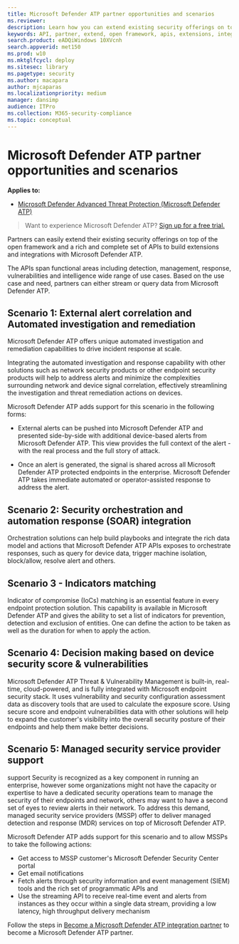 ```yaml
---
title: Microsoft Defender ATP partner opportunities and scenarios
ms.reviewer: 
description: Learn how you can extend existing security offerings on top of the open framework and a rich set of APIs to build extensions and integrations with Microsoft Defender ATP
keywords: API, partner, extend, open framework, apis, extensions, integrations, detection, management, response, vulnerabilities, intelligence
search.product: eADQiWindows 10XVcnh
search.appverid: met150
ms.prod: w10
ms.mktglfcycl: deploy
ms.sitesec: library
ms.pagetype: security
ms.author: macapara
author: mjcaparas
ms.localizationpriority: medium
manager: dansimp
audience: ITPro
ms.collection: M365-security-compliance 
ms.topic: conceptual 
---
```


# Microsoft Defender ATP partner opportunities and scenarios

**Applies to:** 
- [Microsoft Defender Advanced Threat Protection (Microsoft Defender ATP)](https://go.microsoft.com/fwlink/p/?linkid=2069559)

> Want to experience Microsoft Defender ATP? [Sign up for a free trial.](https://www.microsoft.com/microsoft-365/windows/microsoft-defender-atp?ocid=docs-wdatp-exposedapis-abovefoldlink) 


Partners can easily extend their existing security offerings on top of the open framework and a rich and complete set of APIs to build extensions and integrations with Microsoft Defender ATP. 

The APIs span functional areas including detection, management, response, vulnerabilities and intelligence wide range of use cases. Based on the use case and need, partners can either stream or query data from Microsoft Defender ATP. 


## Scenario 1: External alert correlation and Automated investigation and remediation
Microsoft Defender ATP offers unique automated investigation and remediation capabilities to drive incident response at scale. 

Integrating the automated investigation and response capability with other solutions such as network security products or other endpoint security products will help to address alerts and minimize the complexities surrounding network and device signal correlation, effectively streamlining the investigation and threat remediation actions on devices.

Microsoft Defender ATP adds support for this scenario in the following forms:
- External alerts can be pushed into Microsoft Defender ATP and presented side-by-side with additional device-based alerts from Microsoft Defender ATP. This view provides the full context of the alert - with the real process and the full story of attack.

- Once an alert is generated, the signal is shared across all Microsoft Defender ATP protected endpoints in the enterprise. Microsoft Defender ATP takes immediate automated or operator-assisted response to address the alert.

## Scenario 2: Security orchestration and automation response (SOAR) integration
Orchestration solutions can help build playbooks and integrate the rich data model and actions that Microsoft Defender ATP APIs exposes to orchestrate responses, such as query for device data, trigger machine isolation, block/allow, resolve alert and others.

## Scenario 3 - Indicators matching 
Indicator of compromise (IoCs) matching is an essential feature in every endpoint protection solution. This capability is available in Microsoft Defender ATP and gives the ability to set a list of indicators for prevention, detection and exclusion of entities. One can define the action to be taken as well as the duration for when to apply the action.

## Scenario 4: Decision making based on device security score & vulnerabilities
 Microsoft Defender ATP Threat & Vulnerability Management is built-in, real-time, cloud-powered, and is fully integrated with Microsoft endpoint security stack. It uses vulnerability and security configuration assessment data as discovery tools that are used to calculate the exposure score. Using secure score and endpoint vulnerabilities data with other solutions will help to expand the customer's visibility into the overall security posture of their endpoints and help them make better decisions.

## Scenario 5: Managed security service provider support 
support Security is recognized as a key component in running an enterprise, however some organizations might not have the capacity or expertise to have a dedicated security operations team to manage the security of their endpoints and network, others may want to have a second set of eyes to review alerts in their network. To address this demand, managed security service providers (MSSP) offer to deliver managed detection and response (MDR) services on top of Microsoft Defender ATP.

Microsoft Defender ATP adds support for this scenario and to allow MSSPs to take the following actions: 
- Get access to MSSP customer's Microsoft Defender Security Center portal
- Get email notifications 
- Fetch alerts through security information and event management (SIEM) tools and the rich set of programmatic APIs and 
- Use the streaming API to receive real-time event and alerts from instances as they occur within a single data stream, providing a low latency, high throughput delivery mechanism


Follow the steps in [Become a Microsoft Defender ATP integration partner](get-started-partner-integration.md) to become a Microsoft Defender ATP partner.